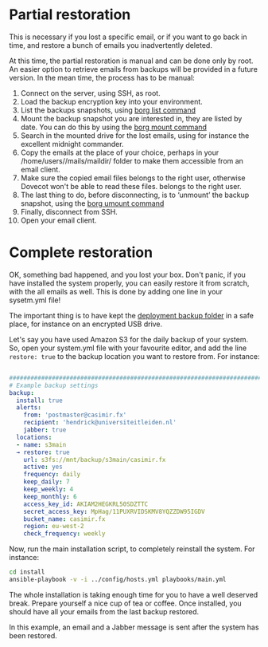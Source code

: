 # Partial restoration

This is necessary if you lost a specific email, or if you want to go back in time, and restore a bunch of emails you
inadvertently deleted.

At this time, the partial restoration is manual and can be done only by root. An easier option to retrieve emails from
backups will be provided in a future version. In the mean time, the process has to be manual:

1. Connect on the server, using SSH, as root.
2. Load the backup encryption key into your environment.
3. List the backups snapshots, using [borg list command](https://borgbackup.readthedocs.io/en/stable/usage/list.html)
4. Mount the backup snapshot you are interested in, they are listed by date.
   You can do this by using the [borg mount command](https://borgbackup.readthedocs.io/en/stable/usage/mount.html)
5. Search in the mounted drive for the lost emails, using for instance the excellent midnight commander.
6. Copy the emails at the place of your choice, perhaps in your /home/users/<user>/mails/maildir/ folder to make them
   accessible from an email client.
7. Make sure the copied email files belongs to the right user, otherwise Dovecot won't be able to read these files.
   belongs to the right user.
8. The last thing to do, before disconnecting, is to ‘unmount’ the backup snapshot, using the
   [borg umount command](https://borgbackup.readthedocs.io/en/stable/usage/mount.html#borg-umount)
9. Finally, disconnect from SSH.
10. Open your email client.

# Complete restoration

OK, something bad happened, and you lost your box. Don't panic, if you have installed the system properly, you can
easily restore it from scratch, with the all emails as well. This is done by adding one line in your sysetm.yml file!

The important thing is to have kept the [deployment backup folder](deployment-backup.md) in a safe place, for instance
on an encrypted USB drive.

Let's say you have used Amazon S3 for the daily backup of your system. So, open your system.yml file with your favourite
editor, and add the line `restore: true` to the backup location you want to restore from. For instance:

```yaml

#############################################################################
# Example backup settings
backup:
  install: true
  alerts:
    from: 'postmaster@casimir.fx'
    recipient: 'hendrick@universiteitleiden.nl'
    jabber: true
  locations:
  - name: s3main
  → restore: true
    url: s3fs://mnt/backup/s3main/casimir.fx
    active: yes
    frequency: daily
    keep_daily: 7
    keep_weekly: 4
    keep_monthly: 6
    access_key_id: AKIAM2HEGKRL50SDZTTC
    secret_access_key: MpHag/11PUXRVIDSKMV8YQZZDW95IGDV
    bucket_name: casimir.fx
    region: eu-west-2
    check_frequency: weekly
```

Now, run the main installation script, to completely reinstall the system. For instance:

```sh
cd install
ansible-playbook -v -i ../config/hosts.yml playbooks/main.yml
```

The whole installation is taking enough time for you to have a well deserved break. Prepare yourself a nice cup of tea
or coffee. Once installed, you should have all your emails from the last backup restored.

In this example, an email and a Jabber message is sent after the system has been restored.
